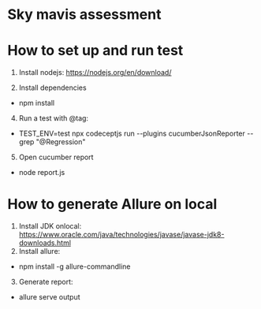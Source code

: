 # Sky mavis assessment

# How to set up and run test
1. Install nodejs: https://nodejs.org/en/download/

2. Install dependencies
- npm install

4. Run a test with @tag:
- TEST_ENV=test npx codeceptjs run --plugins cucumberJsonReporter --grep "@Regression"

5. Open cucumber report
- node report.js

# How to generate Allure on local
1. Install JDK onlocal: https://www.oracle.com/java/technologies/javase/javase-jdk8-downloads.html
2. Install allure:
- npm install -g allure-commandline
3. Generate report:
- allure serve output